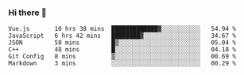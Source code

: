 ### Hi there 👋

<!--
**hjklink/hjklink** is a ✨ _special_ ✨ repository because its `README.md` (this file) appears on your GitHub profile.

Here are some ideas to get you started:

- 🔭 I’m currently working on ...
- 🌱 I’m currently learning ...
- 👯 I’m looking to collaborate on ...
- 🤔 I’m looking for help with ...
- 💬 Ask me about ...
- 📫 How to reach me: ...
- 😄 Pronouns: ...
- ⚡ Fun fact: ...
-->


<!--START_SECTION:waka-->

```text
Vue.js       10 hrs 38 mins  █████████████▓░░░░░░░░░░░   54.94 %
JavaScript   6 hrs 42 mins   ████████▓░░░░░░░░░░░░░░░░   34.67 %
JSON         58 mins         █▒░░░░░░░░░░░░░░░░░░░░░░░   05.04 %
C++          48 mins         █░░░░░░░░░░░░░░░░░░░░░░░░   04.18 %
Git Config   8 mins          ▒░░░░░░░░░░░░░░░░░░░░░░░░   00.69 %
Markdown     3 mins          ░░░░░░░░░░░░░░░░░░░░░░░░░   00.29 %
```

<!--END_SECTION:waka-->
